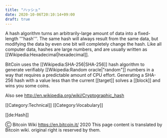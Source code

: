 ```yaml
---
title: "ハッシュ"
date: 2020-10-06T20:10:14+09:00
draft: true
---
```


A hash algorithm turns an arbitrarily-large amount of data into a fixed-length
'''hash'''. The same hash will always result from the same data, but modifying
the data by even one bit will completely change the hash. Like all computer
data, hashes are large numbers, and are usually written as
[[Wikipedia:Hexadecimal|hexadecimal]].

BitCoin uses the [[Wikipedia:SHA-256|SHA-256]] hash algorithm to generate
verifiably [[Wikipedia:Random oracle|"random"]] numbers in a way that requires a
predictable amount of CPU effort. Generating a SHA-256 hash with a value less
than the current [[target]] solves a [[block]] and wins you some coins.

Also see http://en.wikipedia.org/wiki/Cryptographic_hash

[[Category:Technical]] [[Category:Vocabulary]]

[[de:Hash]]

Ⓒ Bitcoin Wiki https://en.bitcoin.it/ 2020 This page content is translated by
Bitcoin wiki. original right is reserved by them.
